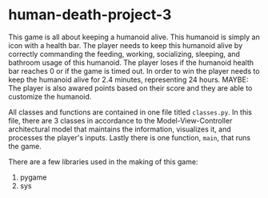 # human-death-project-3
This game is all about keeping a humanoid alive. This humanoid is simply an icon with a health bar. The player needs to keep this humanoid alive by correctly commanding the feeding, working, socializing, sleeping, and bathroom usage of this humanoid. The player loses if the humanoid health bar reaches 0 or if the game is timed out. In order to win the player needs to keep the humanoid alive for 2.4 minutes, representing 24 hours. MAYBE: The player is also awared points based on their score and they are able to customize the humanoid. 

All classes and functions are contained in one file titled `classes.py`. In this file, there are 3 classes in accordance to the Model-View-Controller architectural model that maintains the information, visualizes it, and processes the player's inputs. Lastly there is one function, `main`, that runs the game.

There are a few libraries used in the making of this game:
1. pygame 
2. sys